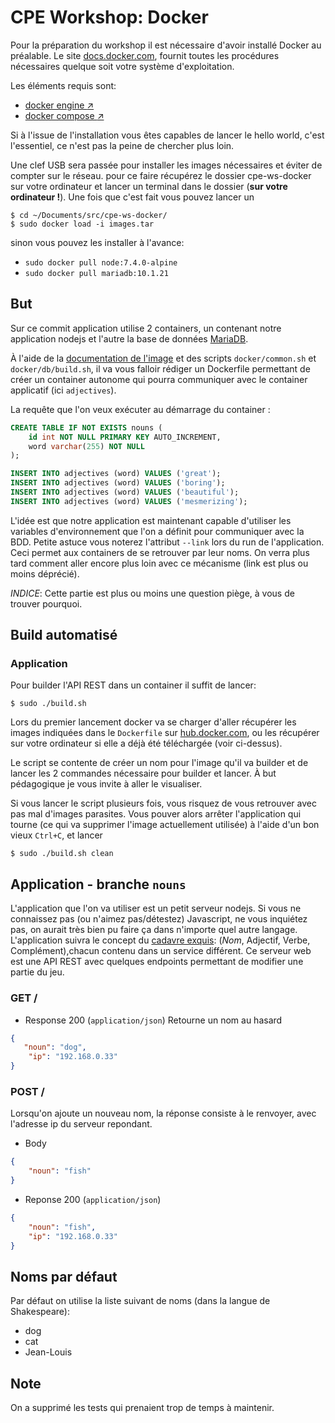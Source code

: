 # CPE Workshop: Docker

Pour la préparation du workshop il est nécessaire d'avoir installé Docker au préalable.
Le site [docs.docker.com](https://docs.docker.com), fournit toutes les procédures nécessaires
quelque soit votre système d'exploitation.

Les éléments requis sont:
* [docker engine :arrow_upper_right:](https://docs.docker.com/engine/installation/) 
* [docker compose :arrow_upper_right:](https://docs.docker.com/compose/install/)

Si à l'issue de l'installation vous êtes capables de lancer le hello world, c'est l'essentiel, ce 
n'est pas la peine de chercher plus loin.

Une clef USB sera passée pour installer les images nécessaires et éviter de compter sur le réseau.
pour ce faire récupérez le dossier cpe-ws-docker sur votre ordinateur et lancer un terminal dans
le dossier (**sur votre ordinateur !**). Une fois que c'est fait vous pouvez lancer un

```shell
$ cd ~/Documents/src/cpe-ws-docker/
$ sudo docker load -i images.tar
``` 

sinon vous pouvez les installer à l'avance:

+ `sudo docker pull node:7.4.0-alpine`
+ `sudo docker pull mariadb:10.1.21`

## But

Sur ce commit application utilise 2 containers, un contenant notre application nodejs
et l'autre la base de données [MariaDB][mariadb-image].

À l'aide de la [documentation de l'image][mariadb-image] et des scripts `docker/common.sh` et
`docker/db/build.sh`, il va vous falloir rédiger un Dockerfile permettant de créer un container
autonome qui pourra communiquer avec le container applicatif (ici `adjectives`).

La requête que l'on veux exécuter au démarrage du container :

```sql
CREATE TABLE IF NOT EXISTS nouns (
    id int NOT NULL PRIMARY KEY AUTO_INCREMENT,
    word varchar(255) NOT NULL
);

INSERT INTO adjectives (word) VALUES ('great');
INSERT INTO adjectives (word) VALUES ('boring');
INSERT INTO adjectives (word) VALUES ('beautiful');
INSERT INTO adjectives (word) VALUES ('mesmerizing');
```

L'idée est que notre application est maintenant capable d'utiliser les variables d'environnement que
l'on a définit pour communiquer avec la BDD.
Petite astuce vous noterez l'attribut `--link` lors du run de l'application. 
Ceci permet aux containers de se retrouver par leur noms. On verra plus tard comment aller encore
plus loin avec ce mécanisme (link est plus ou moins déprécié).

*INDICE*: Cette partie est plus ou moins une question piège, à vous de trouver pourquoi.

[mariadb-image]: https://hub.docker.com/_/mariadb/ 

## Build automatisé

### Application

Pour builder l'API REST dans un container il suffit de lancer:

```shell
$ sudo ./build.sh
```

Lors du premier lancement docker va se charger d'aller récupérer les images indiquées dans le
`Dockerfile` sur [hub.docker.com](https://hub.docker.com/), ou les récupérer sur votre ordinateur si
elle a déjà été téléchargée (voir ci-dessus).

Le script se contente de créer un nom pour l'image qu'il va builder et de lancer les 2 commandes
nécessaire pour builder et lancer.
À but pédagogique je vous invite à aller le visualiser.

Si vous lancer le script plusieurs fois, vous risquez de vous retrouver avec pas mal d'images
parasites.
Vous pouver alors arrêter l'application qui tourne (ce qui va supprimer l'image actuellement
utilisée) à l'aide d'un bon vieux `Ctrl+C`, et lancer 

```shell
$ sudo ./build.sh clean
```

## Application - branche `nouns`

L'application que l'on va utiliser est un petit serveur nodejs. Si vous ne connaissez pas
(ou n'aimez pas/détestez) Javascript, ne vous inquiétez pas, on aurait très bien pu faire ça dans
n'importe quel autre langage.
L'application suivra le concept du [cadavre exquis][cadavre-exquis-wiki]: (*Nom*, Adjectif, Verbe,
Complément),chacun contenu dans un service différent.
Ce serveur web est une API REST avec quelques endpoints permettant de modifier une partie du jeu.


[cadavre-exquis-wiki]: https://www.wikiwand.com/fr/Cadavre_exquis_(jeu)

### GET /

+ Response 200 (`application/json`)
Retourne un nom au hasard

```json
{
   "noun": "dog",
    "ip": "192.168.0.33"
}
```

### POST /

Lorsqu'on ajoute un nouveau nom, la réponse consiste à le renvoyer, avec l'adresse
ip du serveur repondant.

+ Body
```json
{
    "noun": "fish"
}
```

+ Reponse 200 (`application/json`)
```json
{
    "noun": "fish",
    "ip": "192.168.0.33"
}
```

## Noms par défaut

Par défaut on utilise la liste suivant de noms (dans la langue de Shakespeare):

+ dog
+ cat
+ Jean-Louis

## Note

On a supprimé les tests qui prenaient trop de temps à maintenir.
